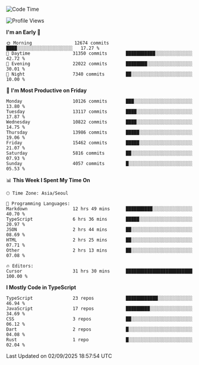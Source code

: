 <!--START_SECTION:waka-->
![Code Time](http://img.shields.io/badge/Code%20Time-8%2C237%20hrs%2041%20mins-blue)

![Profile Views](http://img.shields.io/badge/Profile%20Views-0-blue)

**I'm an Early 🐤** 

```text
🌞 Morning                12674 commits       ████░░░░░░░░░░░░░░░░░░░░░   17.27 % 
🌆 Daytime                31350 commits       ███████████░░░░░░░░░░░░░░   42.72 % 
🌃 Evening                22022 commits       ████████░░░░░░░░░░░░░░░░░   30.01 % 
🌙 Night                  7340 commits        ██░░░░░░░░░░░░░░░░░░░░░░░   10.00 % 
```
📅 **I'm Most Productive on Friday** 

```text
Monday                   10126 commits       ███░░░░░░░░░░░░░░░░░░░░░░   13.80 % 
Tuesday                  13117 commits       ████░░░░░░░░░░░░░░░░░░░░░   17.87 % 
Wednesday                10822 commits       ████░░░░░░░░░░░░░░░░░░░░░   14.75 % 
Thursday                 13986 commits       █████░░░░░░░░░░░░░░░░░░░░   19.06 % 
Friday                   15462 commits       █████░░░░░░░░░░░░░░░░░░░░   21.07 % 
Saturday                 5816 commits        ██░░░░░░░░░░░░░░░░░░░░░░░   07.93 % 
Sunday                   4057 commits        █░░░░░░░░░░░░░░░░░░░░░░░░   05.53 % 
```


📊 **This Week I Spent My Time On** 

```text
🕑︎ Time Zone: Asia/Seoul

💬 Programming Languages: 
Markdown                 12 hrs 49 mins      ██████████░░░░░░░░░░░░░░░   40.70 % 
TypeScript               6 hrs 36 mins       █████░░░░░░░░░░░░░░░░░░░░   20.97 % 
JSON                     2 hrs 44 mins       ██░░░░░░░░░░░░░░░░░░░░░░░   08.69 % 
HTML                     2 hrs 25 mins       ██░░░░░░░░░░░░░░░░░░░░░░░   07.71 % 
Other                    2 hrs 13 mins       ██░░░░░░░░░░░░░░░░░░░░░░░   07.08 % 

🔥 Editors: 
Cursor                   31 hrs 30 mins      █████████████████████████   100.00 % 
```

**I Mostly Code in TypeScript** 

```text
TypeScript               23 repos            ████████████░░░░░░░░░░░░░   46.94 % 
JavaScript               17 repos            █████████░░░░░░░░░░░░░░░░   34.69 % 
CSS                      3 repos             ██░░░░░░░░░░░░░░░░░░░░░░░   06.12 % 
Dart                     2 repos             █░░░░░░░░░░░░░░░░░░░░░░░░   04.08 % 
Rust                     1 repo              █░░░░░░░░░░░░░░░░░░░░░░░░   02.04 % 
```




 Last Updated on 02/09/2025 18:57:54 UTC
<!--END_SECTION:waka-->
